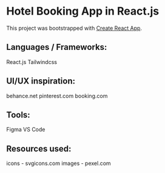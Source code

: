 # Hotel Booking App in React.js

This project was bootstrapped with [Create React App](https://github.com/facebook/create-react-app).

## Languages / Frameworks:

React.js
Tailwindcss

## UI/UX inspiration:

behance.net
pinterest.com
booking.com

## Tools:

Figma
VS Code

## Resources used:

icons - svgicons.com
images - pexel.com



